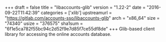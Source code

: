 +++
draft = false
title = "libaccounts-glib"
version = "1.22-2"
date = "2016-09-22T11:42:39"
categories = ['xlib']
upstreamurl = "https://gitlab.com/accounts-sso/libaccounts-glib"
arch = "x86_64"
size = "74340"
usize = "376575"
sha1sum = "6f1e5ca782f55bc94c2d52f9e7d85f7ce55df8de"
+++
Glib-based client library for accessing the online accounts database.